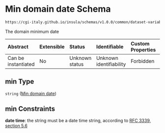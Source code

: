 # Min domain date Schema

```txt
https://cgi-italy.github.io/insula/schemas/v1.0.0/common/dataset-variable-domain.schema.json#/$defs/timeDomain/properties/min
```

The domain minimum date

| Abstract            | Extensible | Status         | Identifiable            | Custom Properties | Additional Properties | Access Restrictions | Defined In                                                                                                         |
| :------------------ | :--------- | :------------- | :---------------------- | :---------------- | :-------------------- | :------------------ | :----------------------------------------------------------------------------------------------------------------- |
| Can be instantiated | No         | Unknown status | Unknown identifiability | Forbidden         | Allowed               | none                | [dataset-variable-domain.schema.json\*](schemas/common/dataset-variable-domain.schema.json) |

## min Type

`string` ([Min domain date](dataset-variable-domain-defs-time-domain-properties-min-domain-date.md))

## min Constraints

**date time**: the string must be a date time string, according to [RFC 3339, section 5.6](https://tools.ietf.org/html/rfc3339)
